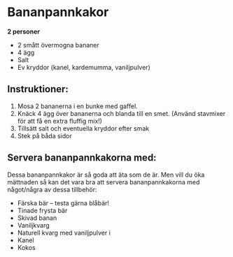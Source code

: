 Bananpannkakor
=============

**2 personer**

- 2 smått övermogna bananer
- 4 ägg
- Salt
- Ev kryddor (kanel, kardemumma, vaniljpulver)

Instruktioner:
--------------
1. Mosa 2 bananerna i en bunke med gaffel.
2. Knäck 4 ägg över bananerna och blanda till en smet. (Använd stavmixer för att få en extra fluffig mix!)
3. Tillsätt salt och eventuella kryddor efter smak
4. Stek på båda sidor

Servera bananpannkakorna med:
------------------------------
Dessa bananpannkakor är så goda att äta som de är. Men vill du öka mättnaden så kan det vara bra att servera bananpannkakorna med något/några av dessa tillbehör:

- Färska bär – testa gärna blåbär!
- Tinade frysta bär
- Skivad banan
- Vaniljkvarg
- Naturell kvarg med vaniljpulver i
- Kanel
- Kokos
